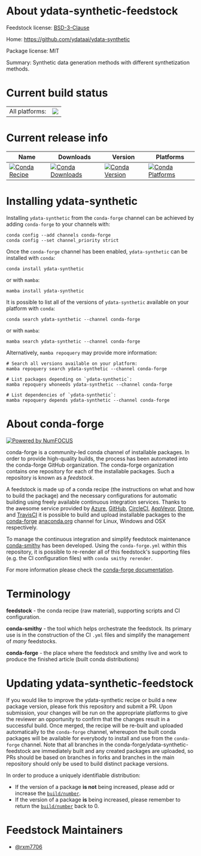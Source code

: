 About ydata-synthetic-feedstock
===============================

Feedstock license: [BSD-3-Clause](https://github.com/conda-forge/ydata-synthetic-feedstock/blob/main/LICENSE.txt)

Home: https://github.com/ydataai/ydata-synthetic

Package license: MIT

Summary: Synthetic data generation methods with different synthetization methods.

Current build status
====================


<table><tr><td>All platforms:</td>
    <td>
      <a href="https://dev.azure.com/conda-forge/feedstock-builds/_build/latest?definitionId=18757&branchName=main">
        <img src="https://dev.azure.com/conda-forge/feedstock-builds/_apis/build/status/ydata-synthetic-feedstock?branchName=main">
      </a>
    </td>
  </tr>
</table>

Current release info
====================

| Name | Downloads | Version | Platforms |
| --- | --- | --- | --- |
| [![Conda Recipe](https://img.shields.io/badge/recipe-ydata--synthetic-green.svg)](https://anaconda.org/conda-forge/ydata-synthetic) | [![Conda Downloads](https://img.shields.io/conda/dn/conda-forge/ydata-synthetic.svg)](https://anaconda.org/conda-forge/ydata-synthetic) | [![Conda Version](https://img.shields.io/conda/vn/conda-forge/ydata-synthetic.svg)](https://anaconda.org/conda-forge/ydata-synthetic) | [![Conda Platforms](https://img.shields.io/conda/pn/conda-forge/ydata-synthetic.svg)](https://anaconda.org/conda-forge/ydata-synthetic) |

Installing ydata-synthetic
==========================

Installing `ydata-synthetic` from the `conda-forge` channel can be achieved by adding `conda-forge` to your channels with:

```
conda config --add channels conda-forge
conda config --set channel_priority strict
```

Once the `conda-forge` channel has been enabled, `ydata-synthetic` can be installed with `conda`:

```
conda install ydata-synthetic
```

or with `mamba`:

```
mamba install ydata-synthetic
```

It is possible to list all of the versions of `ydata-synthetic` available on your platform with `conda`:

```
conda search ydata-synthetic --channel conda-forge
```

or with `mamba`:

```
mamba search ydata-synthetic --channel conda-forge
```

Alternatively, `mamba repoquery` may provide more information:

```
# Search all versions available on your platform:
mamba repoquery search ydata-synthetic --channel conda-forge

# List packages depending on `ydata-synthetic`:
mamba repoquery whoneeds ydata-synthetic --channel conda-forge

# List dependencies of `ydata-synthetic`:
mamba repoquery depends ydata-synthetic --channel conda-forge
```


About conda-forge
=================

[![Powered by
NumFOCUS](https://img.shields.io/badge/powered%20by-NumFOCUS-orange.svg?style=flat&colorA=E1523D&colorB=007D8A)](https://numfocus.org)

conda-forge is a community-led conda channel of installable packages.
In order to provide high-quality builds, the process has been automated into the
conda-forge GitHub organization. The conda-forge organization contains one repository
for each of the installable packages. Such a repository is known as a *feedstock*.

A feedstock is made up of a conda recipe (the instructions on what and how to build
the package) and the necessary configurations for automatic building using freely
available continuous integration services. Thanks to the awesome service provided by
[Azure](https://azure.microsoft.com/en-us/services/devops/), [GitHub](https://github.com/),
[CircleCI](https://circleci.com/), [AppVeyor](https://www.appveyor.com/),
[Drone](https://cloud.drone.io/welcome), and [TravisCI](https://travis-ci.com/)
it is possible to build and upload installable packages to the
[conda-forge](https://anaconda.org/conda-forge) [anaconda.org](https://anaconda.org/)
channel for Linux, Windows and OSX respectively.

To manage the continuous integration and simplify feedstock maintenance
[conda-smithy](https://github.com/conda-forge/conda-smithy) has been developed.
Using the ``conda-forge.yml`` within this repository, it is possible to re-render all of
this feedstock's supporting files (e.g. the CI configuration files) with ``conda smithy rerender``.

For more information please check the [conda-forge documentation](https://conda-forge.org/docs/).

Terminology
===========

**feedstock** - the conda recipe (raw material), supporting scripts and CI configuration.

**conda-smithy** - the tool which helps orchestrate the feedstock.
                   Its primary use is in the construction of the CI ``.yml`` files
                   and simplify the management of *many* feedstocks.

**conda-forge** - the place where the feedstock and smithy live and work to
                  produce the finished article (built conda distributions)


Updating ydata-synthetic-feedstock
==================================

If you would like to improve the ydata-synthetic recipe or build a new
package version, please fork this repository and submit a PR. Upon submission,
your changes will be run on the appropriate platforms to give the reviewer an
opportunity to confirm that the changes result in a successful build. Once
merged, the recipe will be re-built and uploaded automatically to the
`conda-forge` channel, whereupon the built conda packages will be available for
everybody to install and use from the `conda-forge` channel.
Note that all branches in the conda-forge/ydata-synthetic-feedstock are
immediately built and any created packages are uploaded, so PRs should be based
on branches in forks and branches in the main repository should only be used to
build distinct package versions.

In order to produce a uniquely identifiable distribution:
 * If the version of a package **is not** being increased, please add or increase
   the [``build/number``](https://docs.conda.io/projects/conda-build/en/latest/resources/define-metadata.html#build-number-and-string).
 * If the version of a package **is** being increased, please remember to return
   the [``build/number``](https://docs.conda.io/projects/conda-build/en/latest/resources/define-metadata.html#build-number-and-string)
   back to 0.

Feedstock Maintainers
=====================

* [@rxm7706](https://github.com/rxm7706/)

